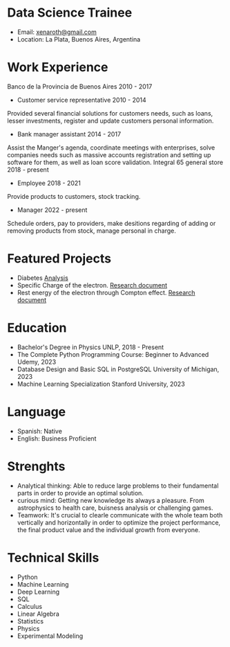 # Data Science Trainee

- Email: xenaroth@gmail.com
- Location: La Plata, Buenos Aires, Argentina

# Work Experience
Banco de la Provincia de Buenos Aires 2010 - 2017
- Customer service representative 2010 - 2014


Provided several financial solutions for customers needs, such as loans, lesser investments, register and update customers personal information.
- Bank manager assistant 2014 - 2017


Assist the Manger's agenda, coordinate meetings with enterprises, solve companies needs such as massive accounts registration and setting up software for them, as well as loan score validation.
Integral 65 general store 2018 - present
- Employee 2018 - 2021


Provide products to customers, stock tracking.
- Manager 2022 - present


Schedule orders, pay to providers, make desitions regarding of adding or removing products from stock, manage personal in charge.
# Featured Projects
- Diabetes [Analysis](https://www.overleaf.com/read/kfmjdgbmcfrq)
- Specific Charge of the electron. [Research document](https://www.overleaf.com/read/vnwqjrqswrdv)
- Rest energy of the electron through Compton effect. [Research document](https://www.overleaf.com/read/nhnzbpwxpznd)
# Education
- Bachelor's Degree in Physics
  UNLP, 2018 - Present
- The Complete Python Programming
  Course: Beginner to Advanced
  Udemy, 2023
- Database Design and Basic SQL in PostgreSQL
  University of Michigan, 2023
- Machine Learning Specialization
  Stanford University, 2023
# Language
- Spanish: Native
- English: Business Proficient
# Strenghts
- Analytical thinking: Able to reduce large problems to their fundamental parts in order to provide an optimal solution.
- curious mind: Getting new knowledge its always a pleasure. From astrophysics to health care, buisness analysis or challenging games.
- Teamwork: It's crucial to clearle communicate with the whole team both vertically and horizontally in order to optimize the project performance, the final product value and the individual growth from everyone.
# Technical Skills
- Python
- Machine Learning
- Deep Learning
- SQL
- Calculus
- Linear Algebra
- Statistics
- Physics
- Experimental Modeling
